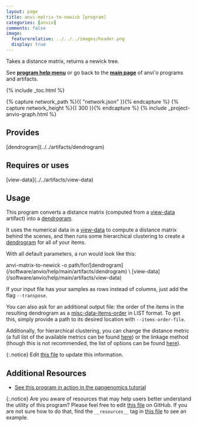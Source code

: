 ```yaml
---
layout: page
title: anvi-matrix-to-newick [program]
categories: [anvio]
comments: false
image:
  featurerelative: ../../../images/header.png
  display: true
---
```


Takes a distance matrix, returns a newick tree.

See **[program help menu](../../../vignette#anvi-matrix-to-newick)** or go back to the **[main page](../../)** of anvi'o programs and artifacts.


{% include _toc.html %}
<div id="svg" class="subnetwork"></div>
{% capture network_path %}{{ "network.json" }}{% endcapture %}
{% capture network_height %}{{ 300 }}{% endcapture %}
{% include _project-anvio-graph.html %}


## Provides

<p style="text-align: left" markdown="1"><span class="artifact-p">[dendrogram](../../artifacts/dendrogram)</span></p>

## Requires or uses

<p style="text-align: left" markdown="1"><span class="artifact-r">[view-data](../../artifacts/view-data)</span></p>

## Usage


This program converts a distance matrix (computed from a <span class="artifact-n">[view-data](/software/anvio/help/main/artifacts/view-data)</span> artifact) into a <span class="artifact-n">[dendrogram](/software/anvio/help/main/artifacts/dendrogram)</span>. 

It uses the numerical data in a <span class="artifact-n">[view-data](/software/anvio/help/main/artifacts/view-data)</span> to compute a distance matrix behind the scenes, and then runs some hierarchical clustering to create a <span class="artifact-n">[dendrogram](/software/anvio/help/main/artifacts/dendrogram)</span> for all of your items. 

With all default parameters, a run would look like this:

<div class="codeblock" markdown="1">
anvi&#45;matrix&#45;to&#45;newick &#45;o path/for/<span class="artifact&#45;n">[dendrogram](/software/anvio/help/main/artifacts/dendrogram)</span> \ 
                      <span class="artifact&#45;n">[view&#45;data](/software/anvio/help/main/artifacts/view&#45;data)</span> 
</div>

If your input file has your samples as rows instead of columns, just add the flag `--transpose`. 

You can also ask for an additional output file: the order of the items in the resulting dendrogram as a <span class="artifact-n">[misc-data-items-order](/software/anvio/help/main/artifacts/misc-data-items-order)</span> in LIST format. To get this, simply provide a path to its desired location  with `--items-order-file`. 

Additionally, for hierarchical clustering, you can change the distance metric (a full list of the available metrics can be found [here](https://docs.scipy.org/doc/scipy/reference/generated/scipy.spatial.distance.pdist.html)) or the linkage method (though this is not recommended, the list of options can be found [here](https://docs.scipy.org/doc/scipy/reference/generated/scipy.cluster.hierarchy.linkage.html)).


{:.notice}
Edit [this file](https://github.com/merenlab/anvio/tree/master/anvio/docs/programs/anvi-matrix-to-newick.md) to update this information.


## Additional Resources


* [See this program in action in the pangenomics tutorial](http://merenlab.org/2016/11/08/pangenomics-v2/#creating-a-quick-pangenome-with-functions)


{:.notice}
Are you aware of resources that may help users better understand the utility of this program? Please feel free to edit [this file](https://github.com/merenlab/anvio/tree/master/bin/anvi-matrix-to-newick) on GitHub. If you are not sure how to do that, find the `__resources__` tag in [this file](https://github.com/merenlab/anvio/blob/master/bin/anvi-interactive) to see an example.
